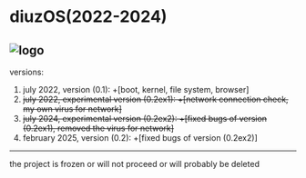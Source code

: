 # diuzOS(2022-2024)
![logo](https://github.com/multiverse1999/diuzOS/assets/77222329/77628753-ae0b-43f0-81b0-78ffae5be907)
---
versions:
1) july 2022, version (0.1): +[boot, kernel, file system, browser]
2) ~~july 2022, experimental version (0.2ex1): +[network connection check, my own virus for network]~~
3) ~~july 2024, experimental version (0.2ex2): +[fixed bugs of version (0.2ex1), removed the virus for network]~~
4) february 2025, version (0.2): +[fixed bugs of version (0.2ex2)]
---
the project is frozen or will not proceed or will probably be deleted
